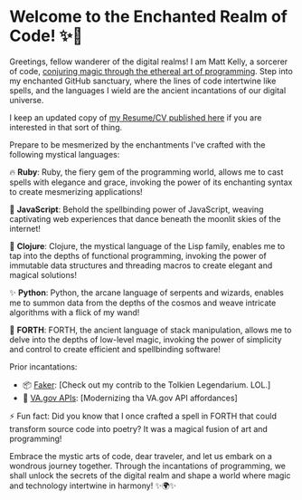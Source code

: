 
<!---
mathisto/mathisto is a ✨ special ✨ repository because its `README.md` (this file) appears on your GitHub profile.
You can click the Preview link to take a look at your changes.
--->
# Welcome to the Enchanted Realm of Code! ✨🔮

Greetings, fellow wanderer of the digital realms! I am Matt Kelly, a sorcerer of code, [conjuring magic through the ethereal art of programming](http://sarabander.github.io/sicp/html/Chapter-1.xhtml#Chapter-1). Step into my enchanted GitHub sanctuary, where the lines of code intertwine like spells, and the languages I wield are the ancient incantations of our digital universe.

I keep an updated copy of [my Resume/CV published here](resume.pdf) if you are interested in that sort of thing.

Prepare to be mesmerized by the enchantments I've crafted with the following mystical languages:

🔥 **Ruby**: Ruby, the fiery gem of the programming world, allows me to cast spells with elegance and grace, invoking the power of its enchanting syntax to create mesmerizing applications!

🌟 **JavaScript**: Behold the spellbinding power of JavaScript, weaving captivating web experiences that dance beneath the moonlit skies of the internet!

🌱 **Clojure**: Clojure, the mystical language of the Lisp family, enables me to tap into the depths of functional programming, invoking the power of immutable data structures and threading macros to create elegant and magical solutions!

✨ **Python**: Python, the arcane language of serpents and wizards, enables me to summon data from the depths of the cosmos and weave intricate algorithms with a flick of my wand!

🔮 **FORTH**: FORTH, the ancient language of stack manipulation, allows me to delve into the depths of low-level magic, invoking the power of simplicity and control to create efficient and spellbinding software!

Prior incantations:
- 📦 [Faker](https://github.com/faker-ruby/faker): [Check out my contrib to the Tolkien Legendarium. LOL.]
- 🧪 [VA.gov APIs](https://github.com/department-of-veterans-affairs/vets-api): [Modernizing tha VA.gov API affordances]

⚡ Fun fact: Did you know that I once crafted a spell in FORTH that could transform source code into poetry? It was a magical fusion of art and programming!

Embrace the mystic arts of code, dear traveler, and let us embark on a wondrous journey together. Through the incantations of programming, we shall unlock the secrets of the digital realm and shape a world where magic and technology intertwine in harmony! ✨🌍✨
